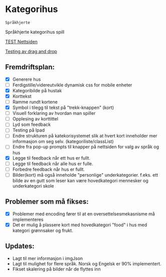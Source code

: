 Kategorihus
===========

`Språkhjerte`


Språkhjerte kategorihus spill

<a href="https://wisetorsk.github.io/SpraakhjerteTeam6/Kategorihus.html"> TEST Nettsiden </a>

<a href="https://wisetorsk.github.io/SpraakhjerteTeam6/testDragAndDrop.html">Testing av drag and drop</a>

## Fremdriftsplan:
- [x] Generere hus
- [ ] Ferdigstille/videreutvikle dynamisk css for mobile enheter
- [x] Kategoribilde på hustak
- [x] Korttekst 
- [ ] Ramme rundt kortene
- [x] Symbol i tilegg til tekst på "trekk-knappen" (kort)
- [ ] Visuell forklaring av hvordan man spiller
- [ ] Opplesing  av korttittel
- [ ] Lyd som feedback
- [ ] Testing på Ipad
- [ ] Endre strukturen på katekorisystemet slik at hvert kort inneholder mer informasjon om seg selv. (kategoriliste/classList)
- [ ] Endre fra pop-up prompts til knapper på nettsiden for valg av språk og hus
- [x] Legge til feedback når ett hus er fullt.
- [ ] Legge til feedback når alle hus er fulle.
- [ ] Forbedre feedback når hus er fullt.
- [ ] Bilder(kort) må også inneholde "personlige" underkategorier. f.eks. ett bilde av en gutt som leser kan være hovedkategori mennesker og underkategori skole

## Problemer som må fikses:
- [x] Problemer med encoding fører til at en oversettelsesmekasnisme må implementeres
- [x] Det er mulig å plassere kort med hovedkategori "food" i hus med kategori grønnsaker og frukt.

## Updates:
- Lagt til mer informasjon i imgJson
- Lagt til mulighet for flere språk. Norsk og Engelsk er 90% implementert.
- Fikset skalering på bilder når de flyttes inn